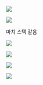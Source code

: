 ![](C:\Users\Wook\AppData\Roaming\marktext\images\2022-07-25-05-17-03-image.png)

![](C:\Users\Wook\AppData\Roaming\marktext\images\2022-07-25-05-20-27-image.png)

마치 스택 같음

![](C:\Users\Wook\AppData\Roaming\marktext\images\2022-07-25-05-23-00-image.png)

![](C:\Users\Wook\AppData\Roaming\marktext\images\2022-07-25-05-24-57-image.png)

![](C:\Users\Wook\AppData\Roaming\marktext\images\2022-07-25-05-27-18-image.png)

![](C:\Users\Wook\AppData\Roaming\marktext\images\2022-07-25-05-28-01-image.png)
